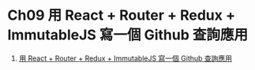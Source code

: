# Ch09 用 React + Router + Redux + ImmutableJS 寫一個 Github 查詢應用

1. [用 React + Router + Redux + ImmutableJS 寫一個 Github 查詢應用](https://github.com/kdchang/reactjs101/blob/master/Ch09/react-router-redux-github-finder.md)
